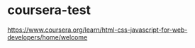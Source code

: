 # coursera-test

https://www.coursera.org/learn/html-css-javascript-for-web-developers/home/welcome
